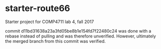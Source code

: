# starter-route66
Starter project for COMP4711 lab 4, fall 2017

commit d11bd31638a23a3fd05be8b1e154fd7f22480c24
was done with a rebase instead of pulling and was therefore unverified.
However, ultimately the merged branch from this commit was verified.